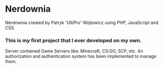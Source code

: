 # Nerdownia
Nerdownia created by Patryk 'UltiPro' Wójtowicz using PHP, JavaScript and CSS.

### This is my first project that I ever developed on my own.

Server contained Game Servers like: Minecraft, CS:GO, SCP, etc. An authorization and authentication system has been implemented to manage them.
